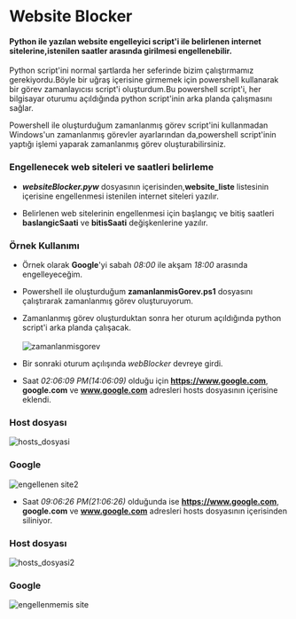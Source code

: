 # Website Blocker
#### Python ile yazılan website engelleyici script'i ile belirlenen internet sitelerine,istenilen saatler arasında girilmesi engellenebilir.


Python script'ini normal şartlarda her seferinde bizim çalıştırmamız gerekiyordu.Böyle bir uğraş içerisine girmemek için powershell kullanarak  bir görev zamanlayıcısı script'i oluşturdum.Bu powershell script'i, her bilgisayar oturumu açıldığında python script'inin arka planda çalışmasını sağlar.

Powershell ile oluşturduğum zamanlanmış görev script'ini kullanmadan Windows'un zamanlanmış görevler ayarlarından da,powershell script'inin yaptığı işlemi yaparak zamanlanmış görev oluşturabilirsiniz.


### Engellenecek web siteleri  ve saatleri belirleme
* ***websiteBlocker.pyw*** dosyasının içerisinden,**website_liste** listesinin içerisine engellenmesi istenilen internet siteleri yazılır.

* Belirlenen web sitelerinin engellenmesi için başlangıç ve bitiş saatleri **baslangicSaati** ve **bitisSaati** değişkenlerine yazılır.



### Örnek Kullanımı

* Örnek olarak  **Google**'yi  sabah *08:00* ile akşam *18:00* arasında engelleyeceğim.

* Powershell ile oluşturduğum **zamanlanmisGorev.ps1** dosyasını çalıştırarak zamanlanmış görev oluşturuyorum.

* Zamanlanmış görev oluşturduktan sonra her oturum açıldığında python script'i arka planda çalışacak. </br></br>
![zamanlanmisgorev](https://user-images.githubusercontent.com/25087769/51472328-2ed64f00-1d8a-11e9-85c5-778b28372331.PNG)

* Bir sonraki oturum açılışında *webBlocker* devreye girdi.
* Saat *02:06:09 PM(14:06:09)* olduğu için **https://www.google.com**, **google.com** ve **www.google.com** adresleri hosts dosyasının içerisine eklendi.


 ### Host dosyası

![hosts_dosyasi](https://user-images.githubusercontent.com/25087769/51473466-80cca400-1d8d-11e9-8f0d-0372355502e0.PNG)


 ### Google
![engellenen site2](https://user-images.githubusercontent.com/25087769/51472877-ce481180-1d8b-11e9-9300-a644c2dbac0e.png)


* Saat *09:06:26 PM(21:06:26)* olduğunda ise **https://www.google.com**, **google.com** ve **www.google.com** adresleri hosts dosyasının içerisinden siliniyor.

 ### Host dosyası
![hosts_dosyasi2](https://user-images.githubusercontent.com/25087769/51473195-bc1aa300-1d8c-11e9-89ba-4b6d1311e517.PNG)

 ### Google
![engellenmemis site](https://user-images.githubusercontent.com/25087769/51473202-c2a91a80-1d8c-11e9-8749-8368c06abacf.PNG)








